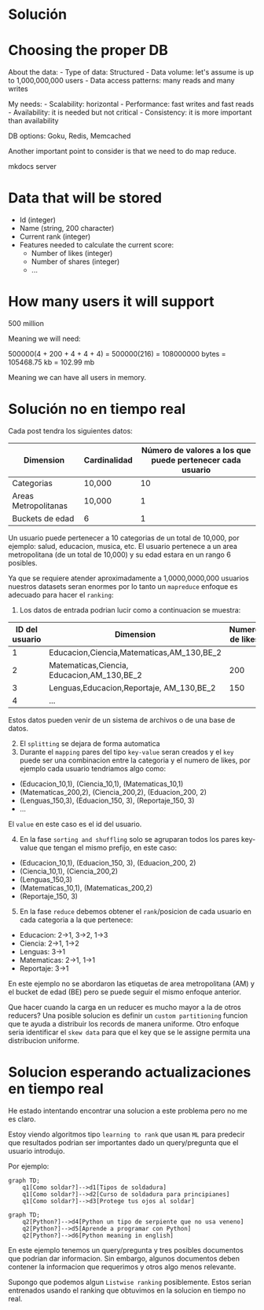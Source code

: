 # Solución

# Choosing the proper DB

About the data:
    - Type of data: Structured
    - Data volume: let's assume is up to 1,000,000,000 users
    - Data access patterns: many reads and many writes

My needs:
    - Scalability: horizontal
    - Performance: fast writes and fast reads
    - Availability: it is needed but not critical
    - Consistency: it is more important than availability

DB options: Goku, Redis, Memcached

Another important point to consider is that we need to do map reduce.

mkdocs server

# Data that will be stored
- Id (integer)
- Name (string, 200 character)
- Current rank (integer)
- Features needed to calculate the current score:
    - Number of likes (integer)
    - Number of shares (integer)
    - ...

# How many users it will support

500 million

Meaning we will need:

500000(4 + 200 + 4 + 4 + 4) = 500000(216) = 108000000 bytes
= 105468.75 kb = 102.99 mb

Meaning we can have all users in memory.

# Solución no en tiempo real

Cada post tendra los siguientes datos:

| Dimension | Cardinalidad | Número de valores a los que puede pertenecer cada usuario |
| --------- | ------------ | ---------------------------------------------------------- |
| Categorias | 10,000 | 10 |
| Areas Metropolitanas | 10,000 | 1 |
| Buckets de edad | 6 | 1 |

Un usuario puede pertenecer a 10 categorias de un total de 10,000, por ejemplo: salud, educacion, musica, etc. El usuario pertenece a un area metropolitana (de un total de 10,000) y su edad estara en un rango 6 posibles.

Ya que se requiere atender aproximadamente a 1,0000,0000,000 usuarios nuestros datasets seran enormes por lo tanto un `mapreduce` enfoque es adecuado para hacer el `ranking`:

1. Los datos de entrada podrian lucir como a continuacion se muestra:

|ID del usuario|Dimension|Numero de likes|
|--|----------|---------------|
|1|Educacion,Ciencia,Matematicas,AM_130,BE_2|
|2|Matematicas,Ciencia, Educacion,AM_130,BE_2|200|
|3|Lenguas,Educacion,Reportaje, AM_130,BE_2|150|
|4|...

Estos datos pueden venir de un sistema de archivos o de una base de datos.

2. El `splitting` se dejara de forma automatica
3. Durante el `mapping` pares del tipo `key-value` seran creados y el `key` puede ser una combinacion entre la categoria y el numero de likes, por ejemplo cada usuario tendriamos algo como:

- (Educacion_10,1), (Ciencia_10,1), (Matematicas_10,1)
- (Matematicas_200,2), (Ciencia_200,2), (Eduacion_200, 2)
- (Lenguas_150,3), (Eduacion_150, 3), (Reportaje_150, 3)
- ...

El `value` en este caso es el id del usuario.

4. En la fase `sorting and shuffling` solo se agruparan todos los pares key-value que tengan el mismo prefijo, en este caso:

- (Educacion_10,1), (Eduacion_150, 3), (Eduacion_200, 2)
- (Ciencia_10,1), (Ciencia_200,2)
- (Lenguas_150,3)
- (Matematicas_10,1), (Matematicas_200,2)
- (Reportaje_150, 3)

5. En la fase `reduce` debemos obtener el `rank`/posicion de cada usuario en cada categoria a la que pertenece:

- Educacion: 2->1, 3->2, 1->3
- Ciencia: 2->1, 1->2
- Lenguas: 3->1
- Matematicas: 2->1, 1->1
- Reportaje: 3->1

En este ejemplo no se abordaron las etiquetas de area metropolitana (AM) y el bucket de edad (BE) pero se puede seguir el mismo enfoque anterior.

Que hacer cuando la carga en un reducer es mucho mayor a la de otros reducers? Una posible solucion es definir un `custom partitioning` funcion que te ayuda a distribuir los records de manera uniforme. Otro enfoque seria identificar el `skew data` para que el key que se le assigne permita una distribucion uniforme.

# Solucion esperando actualizaciones en tiempo real

He estado intentando encontrar una solucion a este problema pero no me es claro.

Estoy viendo algoritmos tipo `learning to rank` que usan `ML` para predecir que resultados podrian ser importantes dado un query/pregunta que el usuario introdujo.

Por ejemplo:

```mermaid
graph TD;
    q1[Como soldar?]-->d1[Tipos de soldadura]
    q1[Como soldar?]-->d2[Curso de soldadura para principianes]
    q1[Como soldar?]-->d3[Protege tus ojos al soldar]
```


```mermaid
graph TD;
    q2[Python?]-->d4[Python un tipo de serpiente que no usa veneno]
    q2[Python?]-->d5[Aprende a programar con Python]
    q2[Python?]-->d6[Python meaning in english]

```

En este ejemplo tenemos un query/pregunta y tres posibles documentos que podrian dar informacion. Sin embargo, algunos documentos deben contener la informacion que requerimos y otros algo menos relevante.

Supongo que podemos algun `Listwise ranking` posiblemente. Estos serian entrenados usando el ranking que obtuvimos en la solucion en tiempo no real.





